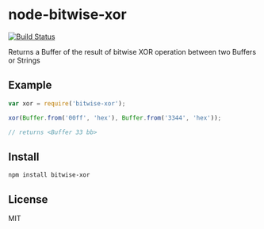 # node-bitwise-xor

 [![Build
Status](https://travis-ci.org/czzarr/node-bitwise-xor.png)](https://travis-ci.org/czzarr/node-bitwise-xor)

Returns a Buffer of the result of bitwise XOR operation between two
Buffers or Strings

## Example
```javascript
var xor = require('bitwise-xor');

xor(Buffer.from('00ff', 'hex'), Buffer.from('3344', 'hex'));

// returns <Buffer 33 bb>
```

## Install
`npm install bitwise-xor`

## License
MIT
